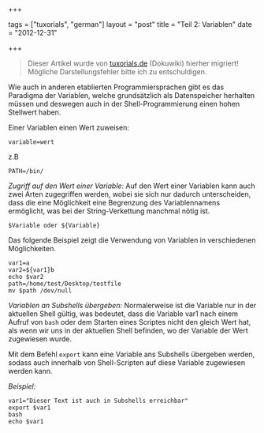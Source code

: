 +++

tags = ["tuxorials", "german"]
layout = "post"
title = "Teil 2: Variablen"
date = "2012-12-31"

+++

>
> Dieser Artikel wurde von [tuxorials.de](http://tuxorials.de) (Dokuwiki) hierher migriert!
> Mögliche Darstellungsfehler bitte ich zu entschuldigen.
>


Wie auch in anderen etablierten Programmiersprachen gibt es das
Paradigma der Variablen, welche grundsätzlich als Datenspeicher
herhalten müssen und deswegen auch in der Shell-Programmierung einen
hohen Stellwert haben.

Einer Variablen einen Wert zuweisen:

```
variable=wert
```

z.B

```
PATH=/bin/
```

*Zugriff auf den Wert einer Variable:* Auf den Wert einer Variablen kann
auch zwei Arten zugegriffen werden, wobei sie sich nur dadurch
unterscheiden, dass die eine Möglichkeit eine Begrenzung des
Variablennamens ermöglicht, was bei der String-Verkettung manchmal nötig
ist.

```
$Variable oder ${Variable}
```

Das folgende Beispiel zeigt die Verwendung von Variablen in
verschiedenen Möglichkeiten.

```
var1=a 
var2=${var1}b 
echo $var2 
path=/home/test/Desktop/testfile 
mv $path /dev/null
```

*Variablen an Subshells übergeben:* Normalerweise ist die Variable nur
in der aktuellen Shell gültig, was bedeutet, dass die Variable var1 nach
einem Aufruf von `bash` oder dem Starten eines Scriptes nicht den gleich
Wert hat, als wenn wir uns in der aktuellen Shell befinden, wo der
Variable der Wert zugewiesen wurde.

Mit dem Befehl `export` kann eine Variable ans Subshells übergeben
werden, sodass auch innerhalb von Shell-Scripten auf diese Variable
zugewiesen werden kann.

*Beispiel:*

```
var1="Dieser Text ist auch in Subshells erreichbar" 
export $var1 
bash 
echo $var1
```
